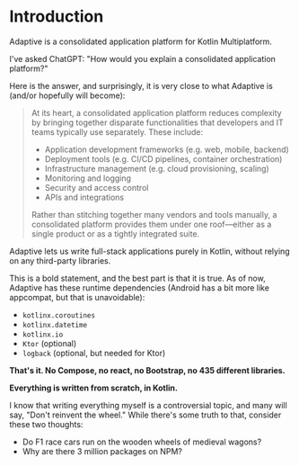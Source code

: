 # Introduction

Adaptive is a consolidated application platform for Kotlin Multiplatform.

I've asked ChatGPT: "How would you explain a consolidated application platform?"

Here is the answer, and surprisingly, it is very close to what Adaptive is (and/or hopefully will become):

> At its heart, a consolidated application platform reduces complexity by bringing
> together disparate functionalities that developers and IT teams typically
> use separately. These include:
>
> * Application development frameworks (e.g. web, mobile, backend)
> * Deployment tools (e.g. CI/CD pipelines, container orchestration)
> * Infrastructure management (e.g. cloud provisioning, scaling)
> * Monitoring and logging
> * Security and access control
> * APIs and integrations
>
> Rather than stitching together many vendors and tools manually, a
> consolidated platform provides them under one roof—either
> as a single product or as a tightly integrated suite.

Adaptive lets us write full-stack applications purely in Kotlin, without relying on any
third-party libraries.

This is a bold statement, and the best part is that it is true. As of now, Adaptive
has these runtime dependencies (Android has a bit more like appcompat, but that is unavoidable):

* `kotlinx.coroutines`
* `kotlinx.datetime`
* `kotlinx.io`
* `Ktor` (optional)
* `logback` (optional, but needed for Ktor)

**That's it. No Compose, no react, no Bootstrap, no 435 different libraries.**

**Everything is written from scratch, in Kotlin.**

I know that writing everything myself is a controversial topic, and many will say,
"Don't reinvent the wheel." While there's some truth to that, consider these two thoughts:

- Do F1 race cars run on the wooden wheels of medieval wagons?
- Why are there 3 million packages on NPM?